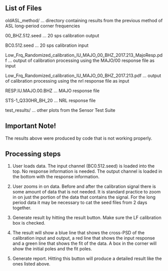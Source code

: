 ## List of Files

oldASL_method/
... directory containing results from the previous method of ASL long-period corner frequencies

00_BHZ.512.seed
... 20 sps calibration output

BC0.512.seed
... 20 sps calibration input

Low_Frq_Randomized_calibration_IU_MAJO_00_BHZ_2017.213_MajoResp.pdf
... output of calibration processing using the MAJO/00 response file as input

Low_Frq_Randomized_calibration_IU_MAJO_00_BHZ_2017.213.pdf
... output of calibration processing using the nrl response file as input

RESP.IU.MAJO.00.BHZ
... MAJO response file

STS-1_Q330HR_BH_20
... NRL response file

test_results/
... other plots from the Sensor Test Suite

## Important Note!
The results above were produced by code that is not working properly.

## Processing steps
1. User loads data.  The input channel (BC0.512.seed) is loaded into the top.  No response information is needed.  The output channel is loaded in the bottom with the response information.

2. User zooms in on data.  Before and after the calibration signal there is some amount of data that is not needed.  It is standard practice to zoom in on just the portion of the data that contains the signal. For the long period data it may be necessary to cat the seed files from 2 days together.

3. Generate result by hitting the result button. Make sure the LF calibration box is checked.

4. The result will show a blue line that shows the cross-PSD of the calibration input and output, a red line that shows the input response and a green line that shows the fit of the data.  A box in the corner will show the initial poles and the fit poles.

5. Generate report.  Hitting this button will produce a detailed result like the ones listed above.

